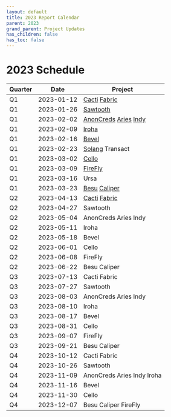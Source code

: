 ```yaml
---
layout: default
title: 2023 Report Calendar
parent: 2023
grand_parent: Project Updates
has_children: false
has_toc: false
---
```


# 2023 Schedule


| Quarter | Date       | Project   |
| ------- | ---------- | --------- |
| Q1      | 2023-01-12 | [Cacti](2023-Q1-Hyperledger-Cacti) [Fabric](2023-Q1-Hyperledger-Fabric) |
| Q1      | 2023-01-26 | [Sawtooth](2023-Q1-Hyperledger-Sawtooth) |
| Q1      | 2023-02-02 | [AnonCreds](2023-Q1-Hyperledger-AnonCreds) [Aries](2023-Q1-Hyperledger-Aries) [Indy](2023-Q1-Hyperledger-Indy) |
| Q1      | 2023-02-09 | [Iroha](2023-Q1-Hyperledger-Iroha) |
| Q1      | 2023-02-16 | [Bevel](2023-Q1-Hyperledger-Bevel) |
| Q1      | 2023-02-23 | [Solang](2023-Q1-Hyperledger-Solang) Transact |
| Q1      | 2023-03-02 | [Cello](2023-Q1-Hyperledger-Cello) |
| Q1      | 2023-03-09 | [FireFly](2023-Q1-Hyperledger-FireFly) |
| Q1      | 2023-03-16 | Ursa |
| Q1      | 2023-03-23 | [Besu](2023-Q1-Hyperledger-Besu) [Caliper](2023-Q1-Hyperledger-Caliper) |
| Q2      | 2023-04-13 | [Cacti](2023-Q2-Hyperledger-Cacti) [Fabric](2023-Q2-Hyperledger-Fabric) |
| Q2      | 2023-04-27 | Sawtooth  |
| Q2      | 2023-05-04 | AnonCreds Aries Indy |
| Q2      | 2023-05-11 | Iroha     |
| Q2      | 2023-05-18 | Bevel     |
| Q2      | 2023-06-01 | Cello     |
| Q2      | 2023-06-08 | FireFly   |
| Q2      | 2023-06-22 | Besu Caliper |
| Q3      | 2023-07-13 | Cacti Fabric |
| Q3      | 2023-07-27 | Sawtooth  |
| Q3      | 2023-08-03 | AnonCreds Aries Indy |
| Q3      | 2023-08-10 | Iroha     |
| Q3      | 2023-08-17 | Bevel     |
| Q3      | 2023-08-31 | Cello     |
| Q3      | 2023-09-07 | FireFly   |
| Q3      | 2023-09-21 | Besu Caliper |
| Q4      | 2023-10-12 | Cacti Fabric |
| Q4      | 2023-10-26 | Sawtooth  |
| Q4      | 2023-11-09 | AnonCreds Aries Indy Iroha |
| Q4      | 2023-11-16 | Bevel     |
| Q4      | 2023-11-30 | Cello     |
| Q4      | 2023-12-07 | Besu Caliper FireFly   |

